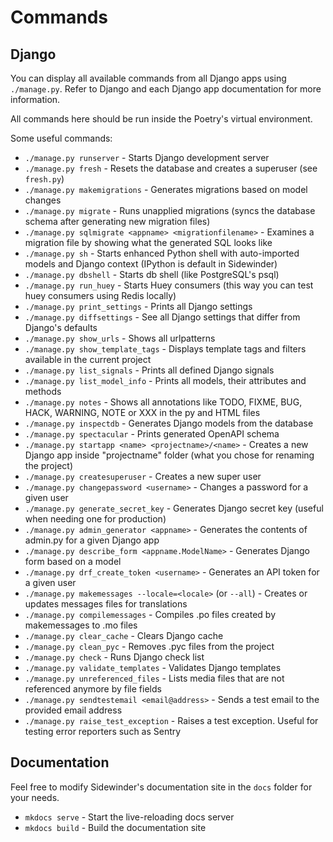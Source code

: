 # Commands

## Django

You can display all available commands from all Django apps using `./manage.py`. Refer
to Django and each Django app documentation for more information. 

All commands here should be run inside the Poetry's virtual environment.

Some useful commands:

* `./manage.py runserver` - Starts Django development server
* `./manage.py fresh` - Resets the database and creates a superuser (see `fresh.py`)
* `./manage.py makemigrations` - Generates migrations based on model changes
* `./manage.py migrate` - Runs unapplied migrations (syncs the database schema after generating new migration files)
* `./manage.py sqlmigrate <appname> <migrationfilename>` - Examines a migration file by showing what the generated SQL looks like
* `./manage.py sh` - Starts enhanced Python shell with auto-imported models and Django context (IPython is default in Sidewinder)
* `./manage.py dbshell` - Starts db shell (like PostgreSQL's psql)
* `./manage.py run_huey` - Starts Huey consumers (this way you can test huey consumers using Redis locally)
* `./manage.py print_settings` - Prints all Django settings
* `./manage.py diffsettings` - See all Django settings that differ from Django's defaults
* `./manage.py show_urls` - Shows all urlpatterns
* `./manage.py show_template_tags` - Displays template tags and filters available in the current project
* `./manage.py list_signals` - Prints all defined Django signals
* `./manage.py list_model_info` - Prints all models, their attributes and methods
* `./manage.py notes` - Shows all annotations like TODO, FIXME, BUG, HACK, WARNING, NOTE or XXX in the py and HTML files
* `./manage.py inspectdb` - Generates Django models from the database
* `./manage.py spectacular` - Prints generated OpenAPI schema
* `./manage.py startapp <name> <projectname>/<name>` - Creates a new Django app inside "projectname" folder (what you chose for renaming the project)
* `./manage.py createsuperuser` - Creates a new super user
* `./manage.py changepassword <username>` - Changes a password for a given user
* `./manage.py generate_secret_key` - Generates Django secret key (useful when needing one for production)
* `./manage.py admin_generator <appname>` - Generates the contents of admin.py for a given Django app
* `./manage.py describe_form <appname.ModelName>` - Generates Django form based on a model
* `./manage.py drf_create_token <username>` - Generates an API token for a given user
* `./manage.py makemessages --locale=<locale>` (or `--all`) - Creates or updates messages files for translations
* `./manage.py compilemessages` - Compiles .po files created by makemessages to .mo files
* `./manage.py clear_cache` - Clears Django cache
* `./manage.py clean_pyc` - Removes .pyc files from the project 
* `./manage.py check` - Runs Django check list
* `./manage.py validate_templates` - Validates Django templates
* `./manage.py unreferenced_files` - Lists media files that are not referenced anymore by file fields
* `./manage.py sendtestemail <email@address>` - Sends a test email to the provided email address
* `./manage.py raise_test_exception` - Raises a test exception. Useful for testing error reporters such as Sentry

## Documentation

Feel free to modify Sidewinder's documentation site in the `docs` folder for your needs.

* `mkdocs serve` - Start the live-reloading docs server
* `mkdocs build` - Build the documentation site